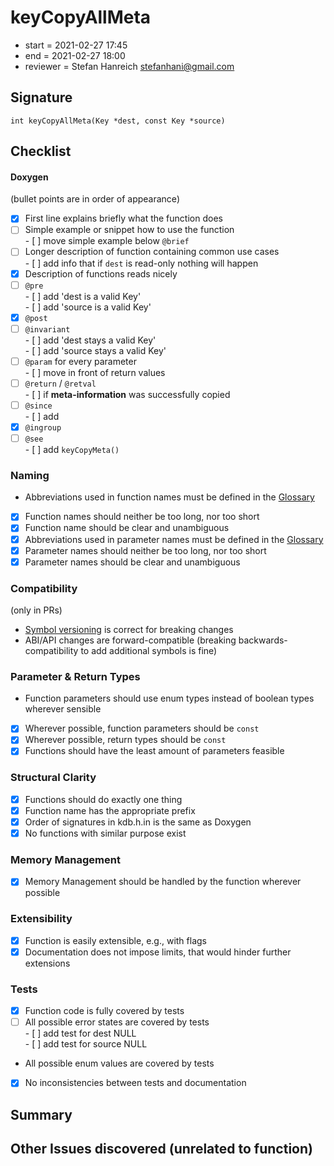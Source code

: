 # keyCopyAllMeta

- start = 2021-02-27 17:45
- end = 2021-02-27 18:00
- reviewer = Stefan Hanreich <stefanhani@gmail.com>

## Signature

`int keyCopyAllMeta(Key *dest, const Key *source)`

## Checklist

#### Doxygen

(bullet points are in order of appearance)

- [x] First line explains briefly what the function does
- [ ] Simple example or snippet how to use the function  
      - [ ] move simple example below `@brief`
- [ ] Longer description of function containing common use cases  
      - [ ] add info that if `dest` is read-only nothing will happen
- [x] Description of functions reads nicely
- [ ] `@pre`  
      - [ ] add 'dest is a valid Key'  
      - [ ] add 'source is a valid Key'
- [x] `@post`
- [ ] `@invariant`  
      - [ ] add 'dest stays a valid Key'  
      - [ ] add 'source stays a valid Key'
- [ ] `@param` for every parameter  
      - [ ] move in front of return values
- [ ] `@return` / `@retval`  
      - [ ] if **meta-information** was successfully copied
- [ ] `@since`  
      - [ ] add
- [x] `@ingroup`
- [ ] `@see`  
      - [ ] add `keyCopyMeta()`

### Naming

- Abbreviations used in function names must be defined in the
      [Glossary](/doc/help/elektra-glossary.md)
- [x] Function names should neither be too long, nor too short
- [x] Function name should be clear and unambiguous
- [x] Abbreviations used in parameter names must be defined in the
      [Glossary](/doc/help/elektra-glossary.md)
- [x] Parameter names should neither be too long, nor too short
- [x] Parameter names should be clear and unambiguous

### Compatibility

(only in PRs)

- [Symbol versioning](/doc/dev/symbol-versioning.md)
      is correct for breaking changes
- ABI/API changes are forward-compatible (breaking backwards-compatibility
      to add additional symbols is fine)

### Parameter & Return Types

- Function parameters should use enum types instead of boolean types
      wherever sensible
- [x] Wherever possible, function parameters should be `const`
- [x] Wherever possible, return types should be `const`
- [x] Functions should have the least amount of parameters feasible

### Structural Clarity

- [x] Functions should do exactly one thing
- [x] Function name has the appropriate prefix
- [x] Order of signatures in kdb.h.in is the same as Doxygen
- [x] No functions with similar purpose exist

### Memory Management

- [x] Memory Management should be handled by the function wherever possible

### Extensibility

- [x] Function is easily extensible, e.g., with flags
- [x] Documentation does not impose limits, that would hinder further extensions

### Tests

- [x] Function code is fully covered by tests
- [ ] All possible error states are covered by tests  
      - [ ] add test for dest NULL  
      - [ ] add test for source NULL
- All possible enum values are covered by tests
- [x] No inconsistencies between tests and documentation

## Summary

## Other Issues discovered (unrelated to function)
